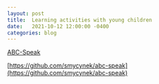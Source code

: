 ```yaml
---
layout: post
title:  Learning activities with young children
date:   2021-10-12 12:00:00 -0400
categories: blog
---
```


[ABC-Speak](https://stevenvictor.net/abcspeak)

[https://github.com/smycynek/abc-speak](https://github.com/smycynek/abc-speak)

